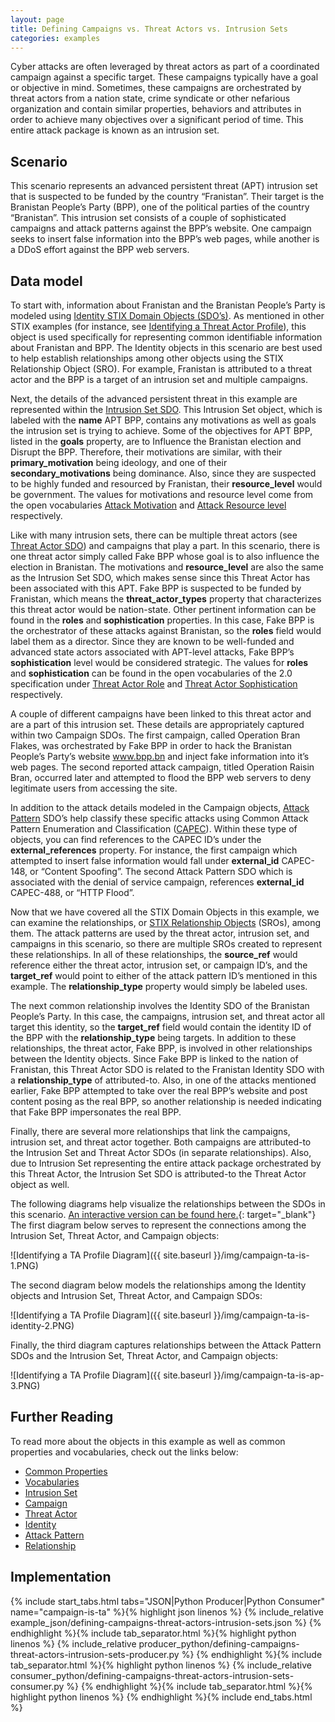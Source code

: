 ```yaml
---
layout: page
title: Defining Campaigns vs. Threat Actors vs. Intrusion Sets
categories: examples
---
```


Cyber attacks are often leveraged by threat actors as part of a coordinated campaign against a specific target. These campaigns typically have a goal or objective in mind. Sometimes, these campaigns are orchestrated by threat actors from a nation state, crime syndicate or other nefarious organization and contain similar properties, behaviors and attributes in order to achieve many objectives over a significant period of time. This entire attack package is known as an intrusion set.

**Scenario**
------------

This scenario represents an advanced persistent threat (APT) intrusion set that is suspected to be funded by the country “Franistan”. Their target is the Branistan People’s Party (BPP), one of the political parties of the country “Branistan”. This intrusion set consists of a couple of sophisticated campaigns and attack patterns against the BPP’s website. One campaign seeks to insert false information into the BPP’s web pages, while another is a DDoS effort against the BPP web servers.

**Data model**
--------------

To start with, information about Franistan and the Branistan People’s Party is modeled using [Identity STIX Domain Objects (SDO’s)](https://docs.google.com/document/d/1IvkLxg_tCnICsatu2lyxKmWmh1gY2h8HUNssKIE-UIA/pub#h.wh296fiwpklp). As mentioned in other STIX examples (for instance, see [Identifying a Threat Actor Profile](identifying-a-threat-actor-profile)), this object is used specifically for representing common identifiable information about Franistan and BPP. The Identity objects in this scenario are best used to help establish relationships among other objects using the STIX Relationship Object (SRO). For example, Franistan is attributed to a threat actor and the BPP is a target of an intrusion set and multiple campaigns.

Next, the details of the advanced persistent threat in this example are represented within the [Intrusion Set SDO](https://docs.google.com/document/d/1IvkLxg_tCnICsatu2lyxKmWmh1gY2h8HUNssKIE-UIA/pub#h.5ol9xlbbnrdn). This Intrusion Set object, which is labeled with the <span class="sdo">**name**</span> <span class="values">APT BPP</span>, contains any motivations as well as goals the intrusion set is trying to achieve. Some of the objectives for APT BPP, listed in the <span class="sdo">**goals**</span> property, are to <span class="values">Influence the Branistan election</span> and <span class="values">Disrupt the BPP</span>. Therefore, their motivations are similar, with their <span class="sdo">**primary\_motivation**</span> being <span class="values">ideology</span>, and one of their <span class="sdo">**secondary\_motivations**</span> being <span class="values">dominance</span>. Also, since they are suspected to be highly funded and resourced by Franistan, their <span class="sdo">**resource\_level**</span> would be <span class="values">government</span>. The values for motivations and resource level come from the open vocabularies [Attack Motivation](https://docs.google.com/document/d/1dIrh1Lp3KAjEMm8o2VzAmuV0Peu-jt9aAh1IHrjAroM/pub#h.dvmbnm1zpjbt) and [Attack Resource level](https://docs.google.com/document/d/1dIrh1Lp3KAjEMm8o2VzAmuV0Peu-jt9aAh1IHrjAroM/pub#h.nlxwwbc73m4e) respectively.

Like with many intrusion sets, there can be multiple threat actors (see [Threat Actor SDO](https://docs.google.com/document/d/1IvkLxg_tCnICsatu2lyxKmWmh1gY2h8HUNssKIE-UIA/pub#h.k017w16zutw)) and campaigns that play a part. In this scenario, there is one threat actor simply called <span class="values">Fake BPP</span> whose goal is to also influence the election in Branistan. The motivations and <span class="sdo">**resource\_level**</span> are also the same as the Intrusion Set SDO, which makes sense since this Threat Actor has been associated with this APT. Fake BPP is suspected to be funded by Franistan, which means the <span class="sdo">**threat_actor_types**</span> property that characterizes this threat actor would be <span class="values">nation-state</span>. Other pertinent information can be found in the <span class="sdo">**roles**</span> and <span class="sdo">**sophistication**</span> properties. In this case, Fake BPP is the orchestrator of these attacks against Branistan, so the <span class="sdo">**roles**</span> field would label them as a <span class="values">director</span>. Since they are known to be well-funded and advanced state actors associated with APT-level attacks, Fake BPP’s <span class="sdo">**sophistication**</span> level would be considered <span class="values">strategic</span>. The values for <span class="sdo">**roles**</span> and <span class="sdo">**sophistication**</span> can be found in the open vocabularies of the 2.0 specification under [Threat Actor Role](https://docs.google.com/document/d/1dIrh1Lp3KAjEMm8o2VzAmuV0Peu-jt9aAh1IHrjAroM/pub#h.u6befh8d18r) and [Threat Actor Sophistication](https://docs.google.com/document/d/1dIrh1Lp3KAjEMm8o2VzAmuV0Peu-jt9aAh1IHrjAroM/pub#h.8jm676xbnggg) respectively.

A couple of different campaigns have been linked to this threat actor and are a part of this intrusion set. These details are appropriately captured within two Campaign SDOs. The first campaign, called <span class="values">Operation Bran Flakes</span>, was orchestrated by Fake BPP in order to hack the Branistan People’s Party’s website www.bpp.bn and inject fake information into it’s web pages. The second reported attack campaign, titled <span class="values">Operation Raisin Bran</span>, occurred later and attempted to flood the BPP web servers to deny legitimate users from accessing the site.

In addition to the attack details modeled in the Campaign objects, [Attack Pattern](https://docs.google.com/document/d/1IvkLxg_tCnICsatu2lyxKmWmh1gY2h8HUNssKIE-UIA/pub#h.axjijf603msy) SDO’s help classify these specific attacks using Common Attack Pattern Enumeration and Classification ([CAPEC](https://capec.mitre.org/)). Within these type of objects, you can find references to the CAPEC ID’s under the <span class="sdo">**external\_references**</span> property. For instance, the first campaign which attempted to insert false information would fall under <span class="sdo">**external\_id**</span> <span class="values">CAPEC-148</span>, or “Content Spoofing”. The second Attack Pattern SDO which is associated with the denial of service campaign, references <span class="sdo">**external\_id**</span> <span class="values">CAPEC-488</span>, or “HTTP Flood”.

Now that we have covered all the STIX Domain Objects in this example, we can examine the relationships, or [STIX Relationship Objects](https://docs.google.com/document/d/1IvkLxg_tCnICsatu2lyxKmWmh1gY2h8HUNssKIE-UIA/pub#h.e2e1szrqfoan) (SROs), among them. The attack patterns are used by the threat actor, intrusion set, and campaigns in this scenario, so there are multiple SROs created to represent these relationships. In all of these relationships, the <span class="sdo">**source\_ref**</span> would reference either the threat actor, intrusion set, or campaign ID’s, and the <span class="sdo">**target\_ref**</span> would point to either of the attack pattern ID’s mentioned in this example. The <span class="sdo">**relationship\_type**</span> property would simply be labeled <span class="values">uses</span>.

The next common relationship involves the Identity SDO of the Branistan People’s Party. In this case, the campaigns, intrusion set, and threat actor all target this identity, so the <span class="sdo">**target\_ref**</span> field would contain the identity ID of the BPP with the <span class="sdo">**relationship\_type**</span> being <span class="values">targets</span>. In addition to these relationships, the threat actor, Fake BPP, is involved in other relationships between the Identity objects. Since Fake BPP is linked to the nation of Franistan, this Threat Actor SDO is related to the Franistan Identity SDO with a <span class="sdo">**relationship\_type**</span> of <span class="values">attributed-to</span>. Also, in one of the attacks mentioned earlier, Fake BPP attempted to take over the real BPP’s website and post content posing as the real BPP, so another relationship is needed indicating that Fake BPP <span class="values">impersonates</span> the real BPP.

Finally, there are several more relationships that link the campaigns, intrusion set, and threat actor together. Both campaigns are <span class="values">attributed-to</span> the Intrusion Set and Threat Actor SDOs (in separate relationships). Also, due to Intrusion Set representing the entire attack package orchestrated by this Threat Actor, the Intrusion Set SDO is <span class="values">attributed-to</span> the Threat Actor object as well.

The following diagrams help visualize the relationships between the SDOs in this scenario.
[An interactive version can be found here.](https://oasis-open.github.io/cti-stix-visualization/?url=https://raw.githubusercontent.com/oasis-open/cti-documentation/master/examples/example_json/defining-campaigns-threat-actors-intrusion-sets.json){: target="_blank"} The first diagram below serves to represent the connections among the Intrusion Set, Threat Actor, and Campaign objects:

![Identifying a TA Profile Diagram]({{ site.baseurl }}/img/campaign-ta-is-1.PNG)

The second diagram below models the relationships among the Identity objects and Intrusion Set, Threat Actor, and Campaign SDOs:

![Identifying a TA Profile Diagram]({{ site.baseurl }}/img/campaign-ta-is-identity-2.PNG)

Finally, the third diagram captures relationships between the Attack Pattern SDOs and the Intrusion Set, Threat Actor, and Campaign objects:

![Identifying a TA Profile Diagram]({{ site.baseurl }}/img/campaign-ta-is-ap-3.PNG)

**Further Reading**
-------------------

To read more about the objects in this example as well as common properties and vocabularies, check out the links below:

-   [Common Properties](https://docs.google.com/document/d/1dIrh1Lp3KAjEMm8o2VzAmuV0Peu-jt9aAh1IHrjAroM/pub#h.xzbicbtscatx)
-   [Vocabularies](https://docs.google.com/document/d/1dIrh1Lp3KAjEMm8o2VzAmuV0Peu-jt9aAh1IHrjAroM/pub#h.iit7tolczlxv)
-   [Intrusion Set](https://docs.google.com/document/d/1IvkLxg_tCnICsatu2lyxKmWmh1gY2h8HUNssKIE-UIA/pub#h.5ol9xlbbnrdn)
-   [Campaign](https://docs.google.com/document/d/1IvkLxg_tCnICsatu2lyxKmWmh1gY2h8HUNssKIE-UIA/pub#h.pcpvfz4ik6d6)
-   [Threat Actor](https://docs.google.com/document/d/1IvkLxg_tCnICsatu2lyxKmWmh1gY2h8HUNssKIE-UIA/pub#h.k017w16zutw)
-   [Identity](https://docs.google.com/document/d/1IvkLxg_tCnICsatu2lyxKmWmh1gY2h8HUNssKIE-UIA/pub#h.wh296fiwpklp)
-   [Attack Pattern](https://docs.google.com/document/d/1IvkLxg_tCnICsatu2lyxKmWmh1gY2h8HUNssKIE-UIA/pub#h.axjijf603msy)
-   [Relationship](https://docs.google.com/document/d/1IvkLxg_tCnICsatu2lyxKmWmh1gY2h8HUNssKIE-UIA/pub#h.e2e1szrqfoan)

**Implementation**
------------------

{% include start_tabs.html tabs="JSON|Python Producer|Python Consumer" name="campaign-is-ta" %}{% highlight json linenos %}
{% include_relative example_json/defining-campaigns-threat-actors-intrusion-sets.json %}
{% endhighlight %}{% include tab_separator.html %}{% highlight python linenos %}
{% include_relative producer_python/defining-campaigns-threat-actors-intrusion-sets-producer.py %}
{% endhighlight %}{% include tab_separator.html %}{% highlight python linenos %}
{% include_relative consumer_python/defining-campaigns-threat-actors-intrusion-sets-consumer.py %}
{% endhighlight %}{% include tab_separator.html %}{% highlight python linenos %}
{% endhighlight %}{% include end_tabs.html %}
